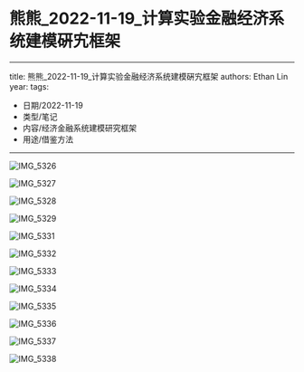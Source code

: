 # 熊熊_2022-11-19_计算实验金融经济系统建模硏宄框架


---
title: 熊熊_2022-11-19_计算实验金融经济系统建模硏宄框架
authors: Ethan Lin
year:
tags:
  - 日期/2022-11-19 
  - 类型/笔记 
  - 内容/经济金融系统建模研究框架 
  - 用途/借鉴方法 
---



![IMG_5326](IMG_5326.jpeg)

![IMG_5327](IMG_5327.jpeg)

![IMG_5328](IMG_5328.jpeg)

![IMG_5329](IMG_5329.jpeg)

![IMG_5331](IMG_5331.jpeg)

![IMG_5332](IMG_5332.jpeg)

![IMG_5333](IMG_5333.jpeg)

![IMG_5334](IMG_5334.jpeg)

![IMG_5335](IMG_5335.jpeg)

![IMG_5336](IMG_5336.jpeg)

![IMG_5337](IMG_5337.jpeg)

![IMG_5338](IMG_5338.jpeg)

